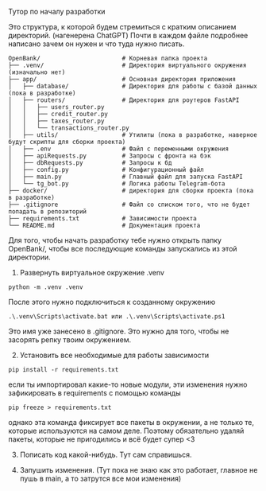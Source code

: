 Тутор по началу разработки

Это структура, к которой будем стремиться с кратким описанием директорий. (нагенерена ChatGPT) 
Почти в каждом файле подробнее написано зачем он нужен и что туда нужно писать.

```
OpenBank/                       # Корневая папка проекта
├── .venv/                      # Директория виртуального окружения (изначально нет)
├── app/                        # Основная директория приложения
│   ├── database/               # Директория для работы с базой данных (пока в разработке)
│   ├── routers/                # Директория для роутеров FastAPI
│   │   ├── users_router.py     
│   │   ├── credit_router.py     
│   │   ├── taxes_router.py     
│   │   └── transactions_router.py     
│   ├── utils/                  # Утилиты (пока в разработке, наверное будут скрипты для сборки проекта)
│   ├── .env                    # Файл с переменными окружения
│   ├── apiRequests.py          # Запросы с фронта на бэк
│   ├── dbRequests.py           # Запросы к бд
│   ├── config.py               # Конфигурационный файл
│   ├── main.py                 # Главный файл для запуска FastAPI
│   └── tg_bot.py               # Логика работы Telegram-бота
├── docker/                     # директория для сборки проекта (пока в разработке)
├── .gitignore                  # Файл со списком того, что не будет попадать в репозиторий
├── requirements.txt            # Зависимости проекта
└── README.md                   # Документация проекта
```

Для того, чтобы начать разработку тебе нужно открыть папку OpenBank/, чтобы все последующие команды запускались из этой директории.

1) Развернуть виртуальное окружение .venv
```
python -m .venv .venv
```
После этого нужно подключиться к созданному окружению
```
.\.venv\Scripts\activate.bat или .\.venv\Scripts\activate.ps1
```
Это имя уже занесено в .gitignore. Это нужно для того, чтобы не засорять репку твоим окружением.

2) Установить все необходимые для работы зависимости 
```
pip install -r requirements.txt
```
если ты импортировал какие-то новые модули, эти изменения нужно зафикировать в requirements с помощью команды
```
pip freeze > requirements.txt
```
однако эта команда фиксирует все пакеты в окружении, а не только те, которые используются на самом деле. Поэтому обязательно удаляй пакеты, которые не пригодились и всё будет супер <3

3) Пописать код какой-нибудь. Тут сам справишься.

4) Запушить изменения. (Тут пока не знаю как это работает, главное не пушь в main, а то затрутся все мои изменения)
